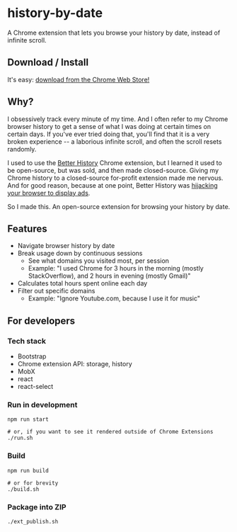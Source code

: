 # history-by-date

A Chrome extension that lets you browse your history by date, instead of infinite scroll.

## Download / Install

It's easy: [download from the Chrome Web Store!](https://chrome.google.com/webstore/detail/history-by-date/cancngpbjlfnkdfeigpododikkpelmfg?hl=en-US&gl=US)

## Why?

I obsessively track every minute of my time. And I often refer to my Chrome browser history to get a sense of what I
was doing at certain times on certain days. If you've ever tried doing that, you'll find that it is a very broken
experience -- a laborious infinite scroll, and often the scroll resets randomly.

I used to use the [Better History](https://github.com/better-history) Chrome extension, but I learned it used to be
open-source, but was sold, and then made closed-source. Giving my Chrome history to a closed-source for-profit
extension made me nervous. And for good reason, because at one point, Better History was [hijacking your browser to
display ads](https://hotforsecurity.bitdefender.com/blog/better-history-chrome-extension-goes-rogue-hijacks-browsers-and-displays-ads-13674.html).

So I made this. An open-source extension for browsing your history by date.

## Features

* Navigate browser history by date
* Break usage down by continuous sessions
    * See what domains you visited most, per session
    * Example: "I used Chrome for 3 hours in the morning (mostly StackOverflow), and 2 hours in evening (mostly Gmail)"
* Calculates total hours spent online each day
* Filter out specific domains
    * Example: "Ignore Youtube.com, because I use it for music"

## For developers

### Tech stack

* Bootstrap
* Chrome extension API: storage, history
* MobX
* react
* react-select

### Run in development

```
npm run start

# or, if you want to see it rendered outside of Chrome Extensions
./run.sh
```

### Build

```
npm run build

# or for brevity
./build.sh
```

### Package into ZIP

```
./ext_publish.sh
```

